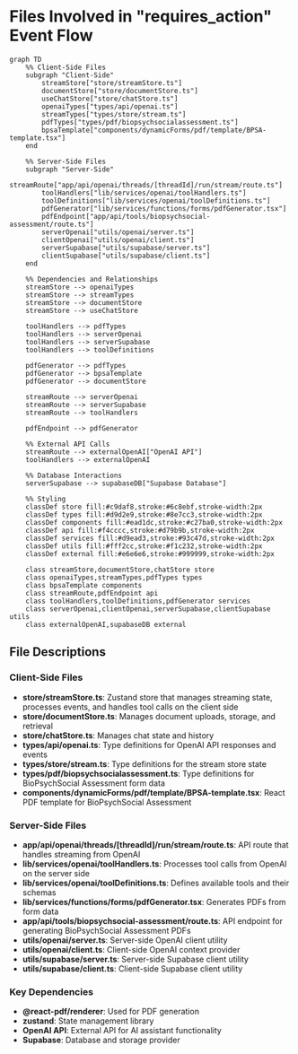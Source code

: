 # Files Involved in "requires_action" Event Flow

```mermaid
graph TD
    %% Client-Side Files
    subgraph "Client-Side"
        streamStore["store/streamStore.ts"]
        documentStore["store/documentStore.ts"]
        useChatStore["store/chatStore.ts"]
        openaiTypes["types/api/openai.ts"]
        streamTypes["types/store/stream.ts"]
        pdfTypes["types/pdf/biopsychsocialassessment.ts"]
        bpsaTemplate["components/dynamicForms/pdf/template/BPSA-template.tsx"]
    end

    %% Server-Side Files
    subgraph "Server-Side"
        streamRoute["app/api/openai/threads/[threadId]/run/stream/route.ts"]
        toolHandlers["lib/services/openai/toolHandlers.ts"]
        toolDefinitions["lib/services/openai/toolDefinitions.ts"]
        pdfGenerator["lib/services/functions/forms/pdfGenerator.tsx"]
        pdfEndpoint["app/api/tools/biopsychsocial-assessment/route.ts"]
        serverOpenai["utils/openai/server.ts"]
        clientOpenai["utils/openai/client.ts"]
        serverSupabase["utils/supabase/server.ts"]
        clientSupabase["utils/supabase/client.ts"]
    end

    %% Dependencies and Relationships
    streamStore --> openaiTypes
    streamStore --> streamTypes
    streamStore --> documentStore
    streamStore --> useChatStore
    
    toolHandlers --> pdfTypes
    toolHandlers --> serverOpenai
    toolHandlers --> serverSupabase
    toolHandlers --> toolDefinitions
    
    pdfGenerator --> pdfTypes
    pdfGenerator --> bpsaTemplate
    pdfGenerator --> documentStore
    
    streamRoute --> serverOpenai
    streamRoute --> serverSupabase
    streamRoute --> toolHandlers
    
    pdfEndpoint --> pdfGenerator
    
    %% External API Calls
    streamRoute --> externalOpenAI["OpenAI API"]
    toolHandlers --> externalOpenAI
    
    %% Database Interactions
    serverSupabase --> supabaseDB["Supabase Database"]
    
    %% Styling
    classDef store fill:#c9daf8,stroke:#6c8ebf,stroke-width:2px
    classDef types fill:#d9d2e9,stroke:#8e7cc3,stroke-width:2px
    classDef components fill:#ead1dc,stroke:#c27ba0,stroke-width:2px
    classDef api fill:#f4cccc,stroke:#d79b9b,stroke-width:2px
    classDef services fill:#d9ead3,stroke:#93c47d,stroke-width:2px
    classDef utils fill:#fff2cc,stroke:#f1c232,stroke-width:2px
    classDef external fill:#e6e6e6,stroke:#999999,stroke-width:2px
    
    class streamStore,documentStore,chatStore store
    class openaiTypes,streamTypes,pdfTypes types
    class bpsaTemplate components
    class streamRoute,pdfEndpoint api
    class toolHandlers,toolDefinitions,pdfGenerator services
    class serverOpenai,clientOpenai,serverSupabase,clientSupabase utils
    class externalOpenAI,supabaseDB external
```

## File Descriptions

### Client-Side Files

- **store/streamStore.ts**: Zustand store that manages streaming state, processes events, and handles tool calls on the client side
- **store/documentStore.ts**: Manages document uploads, storage, and retrieval
- **store/chatStore.ts**: Manages chat state and history
- **types/api/openai.ts**: Type definitions for OpenAI API responses and events
- **types/store/stream.ts**: Type definitions for the stream store state
- **types/pdf/biopsychsocialassessment.ts**: Type definitions for BioPsychSocial Assessment form data
- **components/dynamicForms/pdf/template/BPSA-template.tsx**: React PDF template for BioPsychSocial Assessment

### Server-Side Files

- **app/api/openai/threads/[threadId]/run/stream/route.ts**: API route that handles streaming from OpenAI
- **lib/services/openai/toolHandlers.ts**: Processes tool calls from OpenAI on the server side
- **lib/services/openai/toolDefinitions.ts**: Defines available tools and their schemas
- **lib/services/functions/forms/pdfGenerator.tsx**: Generates PDFs from form data
- **app/api/tools/biopsychsocial-assessment/route.ts**: API endpoint for generating BioPsychSocial Assessment PDFs
- **utils/openai/server.ts**: Server-side OpenAI client utility
- **utils/openai/client.ts**: Client-side OpenAI context provider
- **utils/supabase/server.ts**: Server-side Supabase client utility
- **utils/supabase/client.ts**: Client-side Supabase client utility

### Key Dependencies

- **@react-pdf/renderer**: Used for PDF generation
- **zustand**: State management library
- **OpenAI API**: External API for AI assistant functionality
- **Supabase**: Database and storage provider
